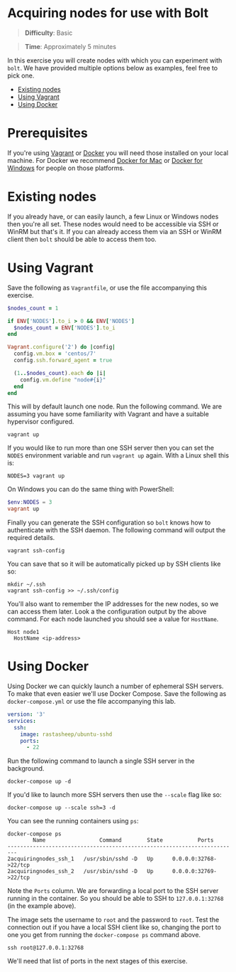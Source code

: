 # Acquiring nodes for use with Bolt

> **Difficulty**: Basic

> **Time**: Approximately 5 minutes

In this exercise you will create nodes with which you can experiment with `bolt`. We have provided multiple options below as examples, feel free to pick one.

- [Existing nodes](#existing-nodes)
- [Using Vagrant](#using-vagrant)
- [Using Docker](#using-docker)

# Prerequisites

If you're using [Vagrant](https://www.vagrantup.com/) or [Docker](https://www.docker.com/) you will need those installed on your local machine. For Docker we recommend [Docker for Mac](https://www.docker.com/docker-mac) or [Docker for Windows](https://www.docker.com/docker-windows) for people on those platforms.

# Existing nodes

If you already have, or can easily launch, a few Linux or Windows nodes then you're all set. These nodes would need to be accessible via SSH or WinRM but that's it. If you can already access them via an SSH or WinRM client then `bolt` should be able to access them too.

# Using Vagrant

Save the following as `Vagrantfile`, or use the file accompanying this exercise.

```ruby
$nodes_count = 1

if ENV['NODES'].to_i > 0 && ENV['NODES']
  $nodes_count = ENV['NODES'].to_i
end

Vagrant.configure('2') do |config|
  config.vm.box = 'centos/7'
  config.ssh.forward_agent = true

  (1..$nodes_count).each do |i|
    config.vm.define "node#{i}"
  end
end
```

This will by default launch one node. Run the following command. We are assuming you have some familiarity with Vagrant and have a suitable hypervisor configured.

```
vagrant up
```

If you would like to run more than one SSH server then you can set the `NODES` environment variable and run `vagrant up` again. With a Linux shell this is:

```
NODES=3 vagrant up
```

On Windows you can do the same thing with PowerShell:

```powershell
$env:NODES = 3
vagrant up
```

Finally you can generate the SSH configuration so `bolt` knows how to authenticate with the SSH daemon. The following command will output the required details. 

```
vagrant ssh-config
```

You can save that so it will be automatically picked up by SSH clients like so:

```
mkdir ~/.ssh
vagrant ssh-config >> ~/.ssh/config
``` 

You'll also want to remember the IP addresses for the new nodes, so we can access them later. Look a the configuration output by the above command. For each node launched you should see a value for `HostName`.

```
Host node1
  HostName <ip-address>
```


# Using Docker

Using Docker we can quickly launch a number of ephemeral SSH servers. To make that even easier we'll use Docker Compose. Save the following as `docker-compose.yml` or use the file accompanying this lab.

```yaml
version: '3'
services:
  ssh:
    image: rastasheep/ubuntu-sshd
    ports:
      - 22
```

Run the following command to launch a single SSH server in the background.

```
docker-compose up -d
```

If you'd like to launch more SSH servers then use the `--scale` flag like so:

```
docker-compose up --scale ssh=3 -d
```

You can see the running containers using `ps`:

```
docker-compose ps
        Name                 Command        State           Ports
-------------------------------------------------------------------------
2acquiringnodes_ssh_1   /usr/sbin/sshd -D   Up      0.0.0.0:32768->22/tcp
2acquiringnodes_ssh_2   /usr/sbin/sshd -D   Up      0.0.0.0:32769->22/tcp
```

Note the `Ports` column. We are forwarding a local port to the SSH server running in the container. So you should be able to SSH to `127.0.0.1:32768` (in the example above). 

The image sets the username to `root` and the password to `root`. Test the connection out if you have a local SSH client like so, changing the port to one you get from running the `docker-compose ps` command above.

```
ssh root@127.0.0.1:32768
```

We'll need that list of ports in the next stages of this exercise.
